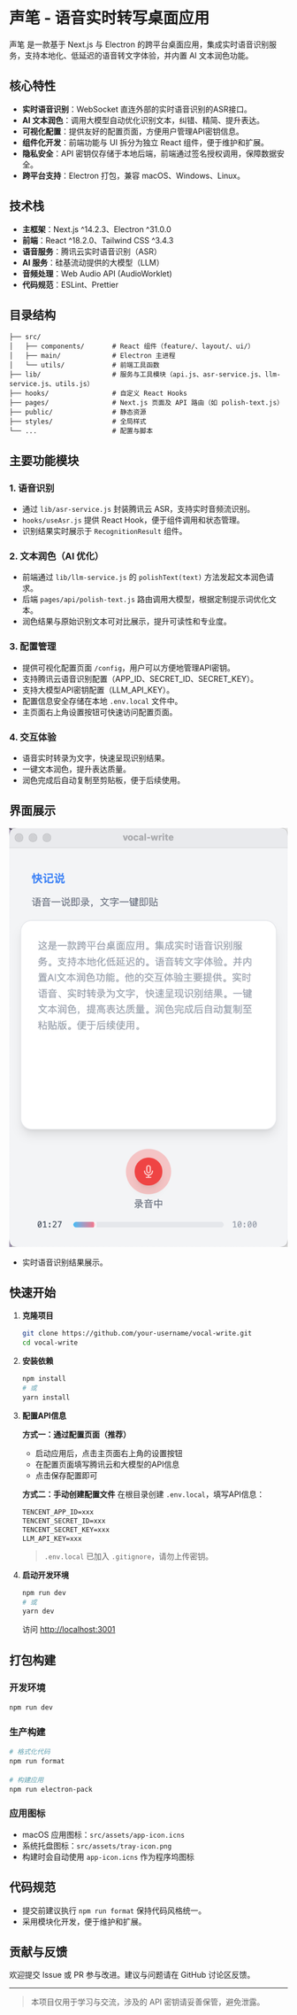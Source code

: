 # 声笔 - 语音实时转写桌面应用

声笔 是一款基于 Next.js 与 Electron 的跨平台桌面应用，集成实时语音识别服务，支持本地化、低延迟的语音转文字体验，并内置 AI 文本润色功能。

## 核心特性

- **实时语音识别**：WebSocket 直连外部的实时语音识别的ASR接口。
- **AI 文本润色**：调用大模型自动优化识别文本，纠错、精简、提升表达。
- **可视化配置**：提供友好的配置页面，方便用户管理API密钥信息。
- **组件化开发**：前端功能与 UI 拆分为独立 React 组件，便于维护和扩展。
- **隐私安全**：API 密钥仅存储于本地后端，前端通过签名授权调用，保障数据安全。
- **跨平台支持**：Electron 打包，兼容 macOS、Windows、Linux。

## 技术栈

- **主框架**：Next.js ^14.2.3、Electron ^31.0.0
- **前端**：React ^18.2.0、Tailwind CSS ^3.4.3
- **语音服务**：腾讯云实时语音识别（ASR）
- **AI 服务**：硅基流动提供的大模型（LLM）
- **音频处理**：Web Audio API (AudioWorklet)
- **代码规范**：ESLint、Prettier

## 目录结构

```
├── src/
│   ├── components/       # React 组件（feature/、layout/、ui/）
│   ├── main/             # Electron 主进程
│   └── utils/            # 前端工具函数
├── lib/                  # 服务与工具模块（api.js、asr-service.js、llm-service.js、utils.js）
├── hooks/                # 自定义 React Hooks
├── pages/                # Next.js 页面及 API 路由（如 polish-text.js）
├── public/               # 静态资源
├── styles/               # 全局样式
└── ...                   # 配置与脚本
```

## 主要功能模块

### 1. 语音识别

- 通过 `lib/asr-service.js` 封装腾讯云 ASR，支持实时音频流识别。
- `hooks/useAsr.js` 提供 React Hook，便于组件调用和状态管理。
- 识别结果实时展示于 `RecognitionResult` 组件。

### 2. 文本润色（AI 优化）

- 前端通过 `lib/llm-service.js` 的 `polishText(text)` 方法发起文本润色请求。
- 后端 `pages/api/polish-text.js` 路由调用大模型，根据定制提示词优化文本。
- 润色结果与原始识别文本可对比展示，提升可读性和专业度。

### 3. 配置管理

- 提供可视化配置页面 `/config`，用户可以方便地管理API密钥。
- 支持腾讯云语音识别配置（APP_ID、SECRET_ID、SECRET_KEY）。
- 支持大模型API密钥配置（LLM_API_KEY）。
- 配置信息安全存储在本地 `.env.local` 文件中。
- 主页面右上角设置按钮可快速访问配置页面。

### 4. 交互体验

- 语音实时转录为文字，快速呈现识别结果。
- 一键文本润色，提升表达质量。
- 润色完成后自动复制至剪贴板，便于后续使用。

## 界面展示

![截图](./public/screenshot.png)

- 实时语音识别结果展示。

## 快速开始

1. **克隆项目**
   ```bash
   git clone https://github.com/your-username/vocal-write.git
   cd vocal-write
   ```
2. **安装依赖**
   ```bash
   npm install
   # 或
   yarn install
   ```
3. **配置API信息**

   **方式一：通过配置页面（推荐）**
   - 启动应用后，点击主页面右上角的设置按钮
   - 在配置页面填写腾讯云和大模型的API信息
   - 点击保存配置即可

   **方式二：手动创建配置文件**
   在根目录创建 `.env.local`，填写API信息：

   ```
   TENCENT_APP_ID=xxx
   TENCENT_SECRET_ID=xxx
   TENCENT_SECRET_KEY=xxx
   LLM_API_KEY=xxx
   ```

   > `.env.local` 已加入 `.gitignore`，请勿上传密钥。

4. **启动开发环境**
   ```bash
   npm run dev
   # 或
   yarn dev
   ```
   访问 [http://localhost:3001](http://localhost:3001)

## 打包构建

### 开发环境

```bash
npm run dev
```

### 生产构建

```bash
# 格式化代码
npm run format

# 构建应用
npm run electron-pack
```

### 应用图标

- macOS 应用图标：`src/assets/app-icon.icns`
- 系统托盘图标：`src/assets/tray-icon.png`
- 构建时会自动使用 `app-icon.icns` 作为程序坞图标

## 代码规范

- 提交前建议执行 `npm run format` 保持代码风格统一。
- 采用模块化开发，便于维护和扩展。

## 贡献与反馈

欢迎提交 Issue 或 PR 参与改进。建议与问题请在 GitHub 讨论区反馈。

---

> 本项目仅用于学习与交流，涉及的 API 密钥请妥善保管，避免泄露。
